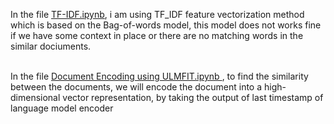 In the file <a href="./TF-IDF.ipynb">TF-IDF.ipynb</a>, i am using TF_IDF feature vectorization method which is based on the Bag-of-words model, this model does not works fine if we have some context in place or there are no matching words in the similar dociuments.<br><br>

In the file <a href="./Document Encoding using ULMFIT.ipynb"> Document Encoding using ULMFIT.ipynb </a>, to find the similarity between the documents, we will encode the document into a high-dimensional vector representation, by taking the output of last timestamp of language model encoder
